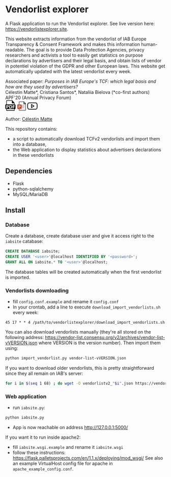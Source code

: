 # Vendorlist explorer

A Flask application to run the Vendorlist explorer. See live version here: https://vendorlistexplorer.site.

This website extracts information from the vendorlist of IAB Europe Transparency & Consent Framework and makes this information human-readable. The goal is to provide Data Protection Agencies, privacy researchers and activists a tool to easily get statistics on purpose declarations by advertisers and their legal basis, and obtain lists of vendor in potentiel violation of the GDPR and other European laws. This website get automatically updated with the latest vendorlist every week.

Associated paper: *Purposes in IAB Europe's TCF: which legal basis and how are they used by advertisers?*  
Célestin Matte*, Cristiana Santos*, Nataliia Bielova (*co-first authors)  
APF'20 (Annual Privacy Forum)  
[![paper](static/pdf_32.png?raw=true "Paper")](https://hal.inria.fr/hal-02566891/document)
[![slides](static/slides.png?raw=true "Slides")](https://ploudseeker.com/files/docs/slides_APF.pdf)
[![video](static/video_32.png?raw=true "Video")](https://youtu.be/pTMKmRp4pSI)

Author: [Célestin Matte](https://cmatte.me)

This repository contains:
- a script to automatically download TCFv2 vendorlists and import them into a database,
- the Web application to display statistics about advertisers declarations in these vendorlists

## Dependencies
- Flask
- python-sqlalchemy
- MySQL/MariaDB

## Install


### Database

Create a database, create database user and give it access right to the `iabsite` catabase:
```sql
CREATE DATABASE iabsite;
CREATE USER '<user>'@localhost IDENTIFIED BY '<password>';
GRANT ALL ON iabsite.* TO '<user>'@localhost;
```
The database tables will be created automatically when the first vendorlist is imported.

### Vendorlists downloading
- fill `config.conf.example` and rename it `config.conf`
- In your crontab, add a line to execute `download_import_vendorlists.sh` every week:
```
45 17 * * 4 /path/to/vendorlistexplorer/download_import_vendorlists.sh
```

You can also download vendorlists manually (they're all stored on the following address: https://vendor-list.consensu.org/v2/archives/vendor-list-vVERSION.json where VERSION is the version number). Then import them using:
```bash
python import_vendorlist.py vendor-list-vVERSION.json
```

If you want to download older vendorlists, this is pretty straightforward since they all remain on IAB's server:
```bash
for i in $(seq 1 68) ; do wget -O vendorlistv2_"$i".json https://vendor-list.consensu.org/v2/archives/vendor-list-v"$i".json ; done
```

### Web application
- run `iabsite.py`:
```bash
python iabsite.py
```
- App is now reachable on address http://127.0.0.1:5000/

If you want it to run inside apache2:
- fill `iabsite.wsgi.example` and rename it `iabsite.wsgi`
- follow these instructions: https://flask.palletsprojects.com/en/1.1.x/deploying/mod_wsgi/
See also an example VirtualHost config file for apache in `apache_example_config.conf`.
